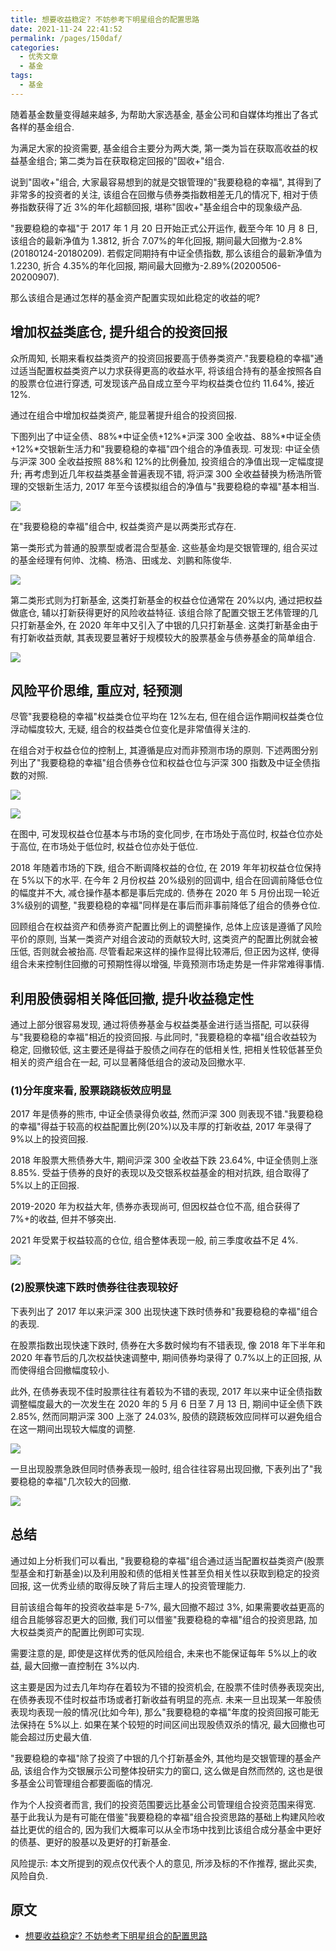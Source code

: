 ```yaml
---
title: 想要收益稳定? 不妨参考下明星组合的配置思路
date: 2021-11-24 22:41:52
permalink: /pages/150daf/
categories:
  - 优秀文章
  - 基金
tags:
  - 基金
---
```


随着基金数量变得越来越多, 为帮助大家选基金, 基金公司和自媒体均推出了各式各样的基金组合.

为满足大家的投资需要, 基金组合主要分为两大类, 第一类为旨在获取高收益的权益基金组合; 第二类为旨在获取稳定回报的"固收+"组合.

说到"固收+"组合, 大家最容易想到的就是交银管理的"我要稳稳的幸福", 其得到了非常多的投资者的关注, 该组合在回撤与债券类指数相差无几的情况下, 相对于债券指数获得了近 3%的年化超额回报, 堪称"固收+"基金组合中的现象级产品.

"我要稳稳的幸福"于 2017 年 1 月 20 日开始正式公开运作, 截至今年 10 月 8 日, 该组合的最新净值为 1.3812, 折合 7.07%的年化回报, 期间最大回撤为-2.8%(20180124-20180209). 若假定同期持有中证全债指数, 那么该组合的最新净值为 1.2230, 折合 4.35%的年化回报, 期间最大回撤为-2.89%(20200506-20200907).

那么该组合是通过怎样的基金资产配置实现如此稳定的收益的呢?

## 增加权益类底仓, 提升组合的投资回报

众所周知, 长期来看权益类资产的投资回报要高于债券类资产."我要稳稳的幸福"通过适当配置权益类资产以力求获得更高的收益水平, 将该组合持有的基金按照各自的股票仓位进行穿透, 可发现该产品自成立至今平均权益类仓位约 11.64%, 接近 12%.

通过在组合中增加权益类资产, 能显著提升组合的投资回报.

下图列出了中证全债、88%\*中证全债+12%\*沪深 300 全收益、88%\*中证全债+12%\*交银新生活力和"我要稳稳的幸福"四个组合的净值表现. 可发现: 中证全债与沪深 300 全收益按照 88%和 12%的比例叠加, 投资组合的净值出现一定幅度提升; 再考虑到近几年权益类基金普遍表现不错, 将沪深 300 全收益替换为杨浩所管理的交银新生活力, 2017 年至今该模拟组合的净值与"我要稳稳的幸福"基本相当.

![](../../.vuepress/public/img/article/117.jpg)

在"我要稳稳的幸福"组合中, 权益类资产是以两类形式存在.

第一类形式为普通的股票型或者混合型基金. 这些基金均是交银管理的, 组合买过的基金经理有何帅、沈楠、杨浩、田彧龙、刘鹏和陈俊华.

![](../../.vuepress/public/img/article/118.jpg)

第二类形式则为打新基金, 这类打新基金的权益仓位通常在 20%以内, 通过把权益做底仓, 辅以打新获得更好的风险收益特征. 该组合除了配置交银王艺伟管理的几只打新基金外, 在 2020 年年中又引入了中银的几只打新基金. 这类打新基金由于有打新收益贡献, 其表现要显著好于规模较大的股票基金与债券基金的简单组合.

![](../../.vuepress/public/img/article/119.jpg)

## 风险平价思维, 重应对, 轻预测

尽管"我要稳稳的幸福"权益类仓位平均在 12%左右, 但在组合运作期间权益类仓位浮动幅度较大, 无疑, 组合的权益类仓位变化是非常值得关注的.

在组合对于权益仓位的控制上, 其遵循是应对而非预测市场的原则. 下述两图分别列出了"我要稳稳的幸福"组合债券仓位和权益仓位与沪深 300 指数及中证全债指数的对照.

![](../../.vuepress/public/img/article/120.jpg)

![](../../.vuepress/public/img/article/121.jpg)

在图中, 可发现权益仓位基本与市场的变化同步, 在市场处于高位时, 权益仓位亦处于高位, 在市场处于低位时, 权益仓位亦处于低位.

2018 年随着市场的下跌, 组合不断调降权益的仓位, 在 2019 年年初权益仓位保持在 5%以下的水平. 在今年 2 月份权益 20%级别的回调中, 组合在回调前降低仓位的幅度并不大, 减仓操作基本都是事后完成的. 债券在 2020 年 5 月份出现一轮近 3%级别的调整, "我要稳稳的幸福"同样是在事后而非事前降低了组合的债券仓位.

回顾组合在权益资产和债券资产配置比例上的调整操作, 总体上应该是遵循了风险平价的原则, 当某一类资产对组合波动的贡献较大时, 这类资产的配置比例就会被压低, 否则就会被抬高. 尽管看起来这样的操作显得比较滞后, 但正因为这样, 使得组合未来控制住回撤的可预期性得以增强, 毕竟预测市场走势是一件非常难得事情.

## 利用股债弱相关降低回撤, 提升收益稳定性

通过上部分很容易发现, 通过将债券基金与权益类基金进行适当搭配, 可以获得与"我要稳稳的幸福"相近的投资回报. 与此同时, "我要稳稳的幸福"组合收益较为稳定, 回撤较低, 这主要还是得益于股债之间存在的低相关性, 把相关性较低甚至负相关的资产组合在一起, 可以显著降低组合的波动及回撤水平.

### (1)分年度来看, 股票跷跷板效应明显

2017 年是债券的熊市, 中证全债录得负收益, 然而沪深 300 则表现不错."我要稳稳的幸福"得益于较高的权益配置比例(20%)以及丰厚的打新收益, 2017 年录得了 9%以上的投资回报.

2018 年股票大熊债券大牛, 期间沪深 300 全收益下跌 23.64%, 中证全债则上涨 8.85%. 受益于债券的良好的表现以及交银系权益基金的相对抗跌, 组合取得了 5%以上的正回报.

2019-2020 年为权益大年, 债券亦表现尚可, 但因权益仓位不高, 组合获得了 7%+的收益, 但并不够突出.

2021 年受累于权益较高的仓位, 组合整体表现一般, 前三季度收益不足 4%.

![](../../.vuepress/public/img/article/122.jpg)

### (2)股票快速下跌时债券往往表现较好

下表列出了 2017 年以来沪深 300 出现快速下跌时债券和"我要稳稳的幸福"组合的表现.

在股票指数出现快速下跌时, 债券在大多数时候均有不错表现, 像 2018 年下半年和 2020 年春节后的几次权益快速调整中, 期间债券均录得了 0.7%以上的正回报, 从而使得组合回撤幅度较小.

此外, 在债券表现不佳时股票往往有着较为不错的表现, 2017 年以来中证全债指数调整幅度最大的一次发生在 2020 年的 5 月 6 日至 7 月 13 日, 期间中证全债下跌 2.85%, 然而同期沪深 300 上涨了 24.03%, 股债的跷跷板效应同样可以避免组合在这一期间出现较大幅度的调整.

![](../../.vuepress/public/img/article/123.jpg)

一旦出现股票急跌但同时债券表现一般时, 组合往往容易出现回撤, 下表列出了"我要稳稳的幸福"几次较大的回撤.

![](../../.vuepress/public/img/article/124.jpg)

## 总结

通过如上分析我们可以看出, "我要稳稳的幸福"组合通过适当配置权益类资产(股票型基金和打新基金)以及利用股和债的低相关性甚至负相关性以获取到稳定的投资回报, 这一优秀业绩的取得反映了背后主理人的投资管理能力.

目前该组合每年的投资收益率是 5-7%, 最大回撤不超过 3%, 如果需要收益更高的组合且能够容忍更大的回撤, 我们可以借鉴"我要稳稳的幸福"组合的投资思路, 加大权益类资产的配置比例即可实现.

需要注意的是, 即使是这样优秀的低风险组合, 未来也不能保证每年 5%以上的收益, 最大回撤一直控制在 3%以内.

这主要是因为过去几年均存在着较为不错的投资机会, 在股票不佳时债券表现突出, 在债券表现不佳时权益市场或者打新收益有明显的亮点. 未来一旦出现某一年股债表现均表现一般的情况(比如今年), 那么"我要稳稳的幸福"年度的投资回报可能无法保持在 5%以上. 如果在某个较短的时间区间出现股债双杀的情况, 最大回撤也可能会超过历史最大值.

"我要稳稳的幸福"除了投资了中银的几个打新基金外, 其他均是交银管理的基金产品, 该组合作为交银展示公司整体投研实力的窗口, 这么做是自然而然的, 这也是很多基金公司管理组合都要面临的情况.

作为个人投资者而言, 我们的投资范围要远比基金公司管理组合投资范围来得宽. 基于此我认为是有可能在借鉴"我要稳稳的幸福"组合投资思路的基础上构建风险收益比更优的组合的, 因为我们大概率可以从全市场中找到比该组合成分基金中更好的债基、更好的股基以及更好的打新基金.

风险提示: 本文所提到的观点仅代表个人的意见, 所涉及标的不作推荐, 据此买卖, 风险自负.

## 原文

- [想要收益稳定? 不妨参考下明星组合的配置思路](https://mp.weixin.qq.com/s/GEqtqYZqpl1H06v-wbrL5A)
